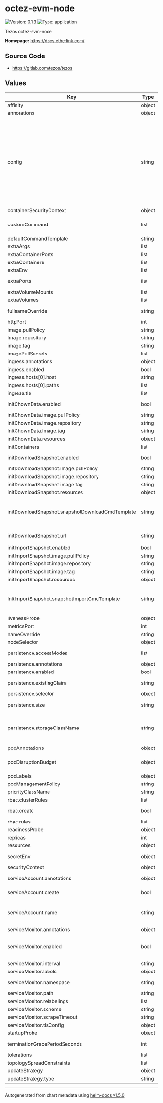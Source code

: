 # octez-evm-node

![Version: 0.1.3](https://img.shields.io/badge/Version-0.1.3-informational?style=flat-square) ![Type: application](https://img.shields.io/badge/Type-application-informational?style=flat-square)

Tezos octez-evm-node

**Homepage:** <https://docs.etherlink.com/>

## Source Code

* <https://gitlab.com/tezos/tezos>

## Values

| Key | Type | Default | Description |
|-----|------|---------|-------------|
| affinity | object | `{}` | Affinity configuration for pods |
| annotations | object | `{}` | Annotations for the StatefulSet |
| config | string | `"{\n  \"public_rpc\": {\n    \"addr\": \"0.0.0.0\",\n    \"cors_origins\": [\n      \"*\"\n    ],\n    \"cors_headers\": [\n      \"*\"\n    ],\n    \"max_active_connections\": 8000\n  },\n  \"experimental_features\": {\n    \"overwrite_simulation_tick_limit\": true\n  },\n  \"kernel_execution\": {\n    \"preimages_endpoint\": \"https://snapshots.eu.tzinit.org/etherlink-mainnet/wasm_2_0_0\"\n  },\n  \"observer\": {\n    \"evm_node_endpoint\": \"https://relay.mainnet.etherlink.com\"\n  },\n  \"rollup_node_endpoint\": \"http://127.0.0.1:8932\",\n  \"verbose\": \"notice\",\n  \"log_filter\": {\n    \"max_nb_blocks\": 1000,\n    \"max_nb_logs\": 100000\n  }\n}\n"` |  |
| containerSecurityContext | object | See `values.yaml` | The security context for containers |
| customCommand | list | `[]` | Legacy way of overwriting the default command. You may prefer to change defaultCommandTemplate instead. |
| defaultCommandTemplate | string | See `values.yaml` | Template used for the default command |
| extraArgs | list | `[]` | Extra args for the geth container |
| extraContainerPorts | list | `[]` | Additional ports for the main container |
| extraContainers | list | `[]` | Additional containers |
| extraEnv | list | `[]` | Additional env variables |
| extraPorts | list | `[]` | Additional ports. Useful when using extraContainers or extraContainerPorts |
| extraVolumeMounts | list | `[]` | Additional volume mounts |
| extraVolumes | list | `[]` | Additional volumes |
| fullnameOverride | string | `""` | Overrides the chart's computed fullname |
| httpPort | int | `8545` | HTTP Port |
| image.pullPolicy | string | `"IfNotPresent"` | geth container pull policy |
| image.repository | string | `"tezos/tezos"` | geth container image repository |
| image.tag | string | `"octez-evm-node-v0.18"` | geth container image tag |
| imagePullSecrets | list | `[]` | Image pull secrets for Docker images |
| ingress.annotations | object | `{}` | Annotations for Ingress |
| ingress.enabled | bool | `false` | Ingress resource for the HTTP API |
| ingress.hosts[0].host | string | `"chart-example.local"` |  |
| ingress.hosts[0].paths | list | `[]` |  |
| ingress.tls | list | `[]` | Ingress TLS |
| initChownData.enabled | bool | `true` | Init container to set the correct permissions to access data directories |
| initChownData.image.pullPolicy | string | `"IfNotPresent"` | Container pull policy |
| initChownData.image.repository | string | `"busybox"` | Container repository |
| initChownData.image.tag | string | `"1.34.0"` | Container tag |
| initChownData.resources | object | `{}` | Resource requests and limits |
| initContainers | list | `[]` | Additional init containers |
| initDownloadSnapshot.enabled | bool | `true` | Init container to download rollup snapshot |
| initDownloadSnapshot.image.pullPolicy | string | `"IfNotPresent"` |  |
| initDownloadSnapshot.image.repository | string | `"curlimages/curl"` |  |
| initDownloadSnapshot.image.tag | string | `"8.11.0"` |  |
| initDownloadSnapshot.resources | object | `{}` | Resource requests and limits |
| initDownloadSnapshot.snapshotDownloadCmdTemplate | string | `"- sh\n- -c\n- >\n echo \"Downloading snapshot from {{ .Values.initDownloadSnapshot.url }}\";\n curl -LfsS {{ .Values.initDownloadSnapshot.url }} -o /data/rollup.snapshot\n"` |  |
| initDownloadSnapshot.url | string | `"https://snapshotter-sandbox.nomadic-labs.eu/etherlink-mainnet/evm-snapshot-sr1Ghq66tYK9y-latest.gz"` |  |
| initImportSnapshot.enabled | bool | `true` | Init container to import snapshot rollup |
| initImportSnapshot.image.pullPolicy | string | `"IfNotPresent"` |  |
| initImportSnapshot.image.repository | string | `"tezos/tezos"` |  |
| initImportSnapshot.image.tag | string | `"octez-evm-node-v0.18"` |  |
| initImportSnapshot.resources | object | `{}` |  |
| initImportSnapshot.snapshotImportCmdTemplate | string | `"- sh\n- -c\n- >\n  echo \"Importing snapshot from {{ .Values.initDownloadSnapshot.url }}\";\n  octez-evm-node snapshot import /data/rollup.snapshot --data-dir /data;\n  rm -vf /data/rollup.snapshot\n"` |  |
| livenessProbe | object | See `values.yaml` | Liveness probe |
| metricsPort | int | `8545` | Metrics Port |
| nameOverride | string | `""` | Overrides the chart's name |
| nodeSelector | object | `{}` | Node selector for pods |
| persistence.accessModes | list | `["ReadWriteOnce"]` | Access mode for the volume claim template |
| persistence.annotations | object | `{}` | Annotations for volume claim template |
| persistence.enabled | bool | `false` | Uses an EmptyDir when not enabled |
| persistence.existingClaim | string | `nil` | Use an existing PVC when persistence.enabled |
| persistence.selector | object | `{}` | Selector for volume claim template |
| persistence.size | string | `"200Gi"` | Requested size for volume claim template |
| persistence.storageClassName | string | `nil` | Use a specific storage class E.g 'local-path' for local storage to achieve best performance Read more (https://github.com/rancher/local-path-provisioner) |
| podAnnotations | object | `{}` | Pod annotations |
| podDisruptionBudget | object | `{}` | Define the PodDisruptionBudget spec If not set then a PodDisruptionBudget will not be created |
| podLabels | object | `{}` | Pod labels |
| podManagementPolicy | string | `"OrderedReady"` | Pod management policy |
| priorityClassName | string | `nil` | Pod priority class |
| rbac.clusterRules | list | See `values.yaml` | Required ClusterRole rules |
| rbac.create | bool | `false` | Specifies whether RBAC resources are to be created |
| rbac.rules | list | See `values.yaml` | Required ClusterRole rules |
| readinessProbe | object | See `values.yaml` | Readiness probe |
| replicas | int | `1` | Number of replicas |
| resources | object | `{}` | Resource requests and limits |
| secretEnv | object | `{}` | Additional env variables injected via a created secret |
| securityContext | object | See `values.yaml` | The security context for pods |
| serviceAccount.annotations | object | `{}` | Annotations to add to the service account |
| serviceAccount.create | bool | `false` | Specifies whether a service account should be created |
| serviceAccount.name | string | `""` | The name of the service account to use. If not set and create is true, a name is generated using the fullname template |
| serviceMonitor.annotations | object | `{}` | Additional ServiceMonitor annotations |
| serviceMonitor.enabled | bool | `false` | If true, a ServiceMonitor CRD is created for a prometheus operator https://github.com/coreos/prometheus-operator |
| serviceMonitor.interval | string | `"1m"` | ServiceMonitor scrape interval |
| serviceMonitor.labels | object | `{}` | Additional ServiceMonitor labels |
| serviceMonitor.namespace | string | `nil` | Alternative namespace for ServiceMonitor |
| serviceMonitor.path | string | `"/metrics"` | Path to scrape |
| serviceMonitor.relabelings | list | `[]` | ServiceMonitor relabelings |
| serviceMonitor.scheme | string | `"http"` | ServiceMonitor scheme |
| serviceMonitor.scrapeTimeout | string | `"30s"` | ServiceMonitor scrape timeout |
| serviceMonitor.tlsConfig | object | `{}` | ServiceMonitor TLS configuration |
| startupProbe | object | See `values.yaml` | Startup probe |
| terminationGracePeriodSeconds | int | `60` | How long to wait until the pod is forcefully terminated |
| tolerations | list | `[]` | Tolerations for pods |
| topologySpreadConstraints | list | `[]` | Topology Spread Constraints for pods |
| updateStrategy | object | `{"type":"RollingUpdate"}` | Update stategy for the Statefulset |
| updateStrategy.type | string | `"RollingUpdate"` | Update stategy type |

----------------------------------------------
Autogenerated from chart metadata using [helm-docs v1.5.0](https://github.com/norwoodj/helm-docs/releases/v1.5.0)
